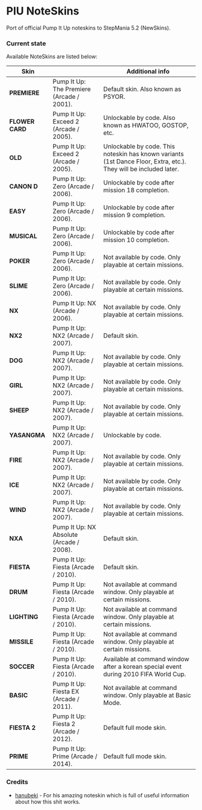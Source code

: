 # PIU NoteSkins

Port of official Pump It Up noteskins to StepMania 5.2 (NewSkins).

### Current state

Available NoteSkins are listed below:

| Skin | | Additional info |
| ------ | ------ | ------ |
| **PREMIERE** | Pump It Up: The Premiere (Arcade / 2001). | Default skin. Also known as PSYOR. |
| **FLOWER CARD** | Pump It Up: Exceed 2 (Arcade / 2005). | Unlockable by code. Also known as HWATOO, GOSTOP, etc. |
| **OLD** | Pump It Up: Exceed 2 (Arcade / 2005). | Unlockable by code. This noteskin has known variants (1st Dance Floor, Extra, etc.). They will be included later. |
| **CANON D** | Pump It Up: Zero (Arcade / 2006). | Unlockable by code after mission 18 completion. |
| **EASY** | Pump It Up: Zero (Arcade / 2006). | Unlockable by code after mission 9 completion. |
| **MUSICAL** | Pump It Up: Zero (Arcade / 2006). | Unlockable by code after mission 10 completion. |
| **POKER** | Pump It Up: Zero (Arcade / 2006). | Not available by code. Only playable at certain missions. |
| **SLIME** | Pump It Up: Zero (Arcade / 2006). | Not available by code. Only playable at certain missions. |
| **NX** | Pump It Up: NX (Arcade / 2006). | Not available by code. Only playable at certain missions. |
| **NX2** | Pump It Up: NX2 (Arcade / 2007). | Default skin. |
| **DOG** | Pump It Up: NX2 (Arcade / 2007). | Not available by code. Only playable at certain missions. |
| **GIRL** | Pump It Up: NX2 (Arcade / 2007). | Not available by code. Only playable at certain missions. |
| **SHEEP** | Pump It Up: NX2 (Arcade / 2007). | Not available by code. Only playable at certain missions. |
| **YASANGMA** | Pump It Up: NX2 (Arcade / 2007). | Unlockable by code. |
| **FIRE** | Pump It Up: NX2 (Arcade / 2007). | Not available by code. Only playable at certain missions. |
| **ICE** | Pump It Up: NX2 (Arcade / 2007). | Not available by code. Only playable at certain missions. |
| **WIND** | Pump It Up: NX2 (Arcade / 2007). | Not available by code. Only playable at certain missions. |
| **NXA** | Pump It Up: NX Absolute (Arcade / 2008). | Default skin. |
| **FIESTA** | Pump It Up: Fiesta (Arcade / 2010). | Default skin. |
| **DRUM** | Pump It Up: Fiesta (Arcade / 2010). | Not available at command window. Only playable at certain missions. |
| **LIGHTING** | Pump It Up: Fiesta (Arcade / 2010). | Not available at command window. Only playable at certain missions. |
| **MISSILE** | Pump It Up: Fiesta (Arcade / 2010). | Not available at command window. Only playable at certain missions. |
| **SOCCER** | Pump It Up: Fiesta (Arcade / 2010). | Available at command window after a korean special event during 2010 FIFA World Cup. |
| **BASIC** | Pump It Up: Fiesta EX (Arcade / 2011). | Not available at command window. Only playable at Basic Mode. |
| **FIESTA 2** | Pump It Up: Fiesta 2 (Arcade / 2012). | Default full mode skin. |
| **PRIME** | Pump It Up: Prime (Arcade / 2014). | Default full mode skin. |

### Credits

- [hanubeki](https://github.com/hanubeki) - For his amazing noteskin which is full of useful information about how this shit works.
